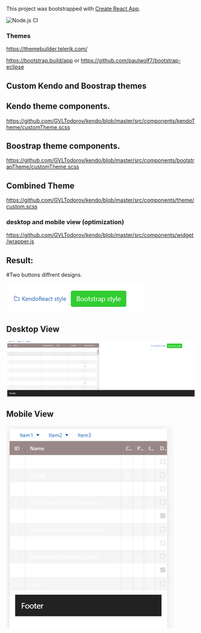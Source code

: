 This project was bootstrapped with [Create React App](https://github.com/facebook/create-react-app).

![Node.js CI](https://github.com/GVLTodorov/kendo/workflows/Node.js%20CI/badge.svg?branch=master)

### Themes

https://themebuilder.telerik.com/

https://bootstrap.build/app or https://github.com/paulwolf7/bootstrap-eclipse

## Custom Kendo and Boostrap themes

## Kendo theme components.
https://github.com/GVLTodorov/kendo/blob/master/src/components/kendoTheme/customTheme.scss

## Boostrap theme components.
https://github.com/GVLTodorov/kendo/blob/master/src/components/bootstrapTheme/customTheme.scss

## Combined Theme
https://github.com/GVLTodorov/kendo/blob/master/src/components/theme/custom.scss

### desktop and mobile view (optimization)
https://github.com/GVLTodorov/kendo/blob/master/src/components/widget/wrapper.js

## Result:

#Two buttons diffrent designs.

![img](https://github.com/GVLTodorov/kendo/blob/master/images/063c5107-b6d1-440c-b3d5-5da2909879a6.png)

## Desktop View
![img](https://github.com/GVLTodorov/kendo/blob/master/images/8b165bc1-4d46-4a59-b424-2fa607793704.png)

## Mobile View
![img](https://github.com/GVLTodorov/kendo/blob/master/images/9d6619d4-e07b-4c87-875c-fa3cdbfc9006.png)


